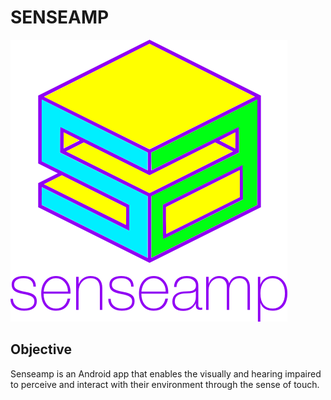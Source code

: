 
SENSEAMP
========

![senseamp logo](logo.png)

Objective
---------

Senseamp is an Android app that enables the  visually and hearing impaired to perceive and interact with their environment through the sense of touch.



